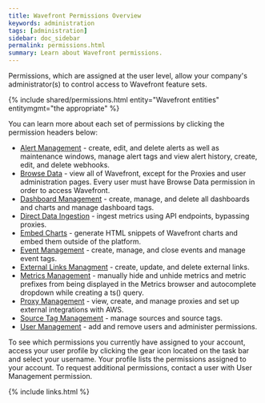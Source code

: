 ```yaml
---
title: Wavefront Permissions Overview
keywords: administration
tags: [administration]
sidebar: doc_sidebar
permalink: permissions.html
summary: Learn about Wavefront permissions.
---
```


Permissions, which are assigned at the user level, allow your company's administrator(s) to control access to Wavefront feature sets. 

{% include shared/permissions.html entity="Wavefront entities" entitymgmt="the appropriate" %}

You can learn more about each set of permissions by clicking the permission headers below:
 
- [Alert Management](alerts_managing) - create, edit, and delete alerts as well as maintenance windows, manage alert tags and view alert history, create, edit, and delete webhooks.
- [Browse Data]() - view all of Wavefront, except for the Proxies and user administration pages. Every user must have Browse Data permission in order to access Wavefront.
- [Dashboard Management](dashboards_managing) - create, manage, and delete all dashboards and charts and manage dashboard tags.
- [Direct Data Ingestion]() - ingest metrics using API endpoints, bypassing proxies.
- [Embed Charts]() - generate HTML snippets of Wavefront charts and embed them outside of the platform.
- [Event Management](events_managing) - create, manage, and close events and manage event tags.
- [External Links Managment](external_links_managing) - create, update, and delete external links.
- [Metrics Management]() - manually hide and unhide metrics and metric prefixes from being displayed in the Metrics browser and autocomplete dropdown while creating a ts() query.
- [Proxy Management](proxies_managing) - view, create, and manage proxies and set up external integrations with AWS.
- [Source Tag Management](sources_managing) - manage sources and source tags.
- [User Management](users_managing) - add and remove users and administer permissions.

To see which permissions you currently have assigned to your account, access your user profile by clicking the gear icon <i class="fa fa-cog"></i> located on the task bar and select your username. Your profile lists the permissions assigned to your account. To request additional permissions, contact a user with User Management permission.

{% include links.html %}

